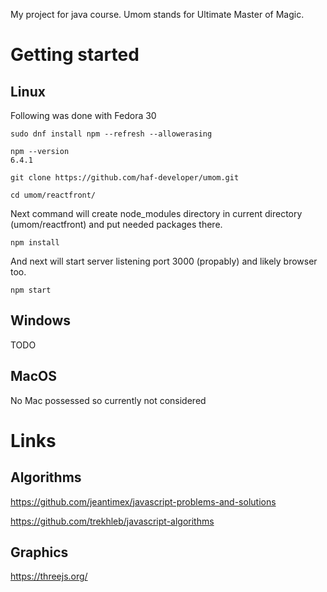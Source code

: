 My project for java course. Umom stands for Ultimate Master of Magic.

# Getting started
## Linux
Following was done with Fedora 30
```
sudo dnf install npm --refresh --allowerasing

npm --version
6.4.1

git clone https://github.com/haf-developer/umom.git

cd umom/reactfront/
```
Next command will create node_modules directory in current directory (umom/reactfront) and put needed packages there.
```
npm install
```
And next will start server listening port 3000 (propably) and likely browser too.
```
npm start
```
## Windows
TODO
## MacOS
No Mac possessed so currently not considered

# Links
## Algorithms
https://github.com/jeantimex/javascript-problems-and-solutions

https://github.com/trekhleb/javascript-algorithms

## Graphics

https://threejs.org/
